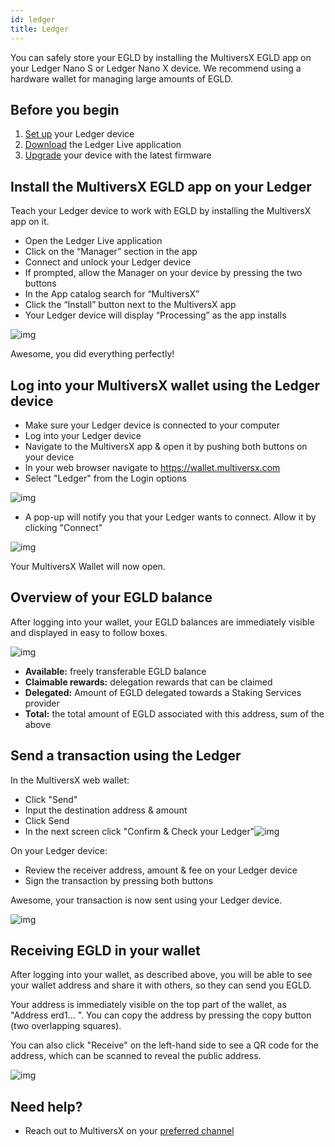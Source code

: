 ```yaml
---
id: ledger
title: Ledger
---
```


[comment]: # (mx-abstract)

You can safely store your EGLD by installing the MultiversX EGLD app on your Ledger Nano S or Ledger Nano X device. We recommend using a hardware wallet for managing large amounts of EGLD.

[comment]: # (mx-context-auto)

## Before you begin

1. [Set up](https://support.ledger.com/hc/en-us/articles/360000613793) your Ledger device
2. [Download](https://www.ledger.com/ledger-live/download) the Ledger Live application
3. [Upgrade](https://support.ledger.com/hc/en-us/articles/360002731113) your device with the latest firmware‌

[comment]: # (mx-context-auto)

## **Install the MultiversX EGLD app on your Ledger**

Teach your Ledger device to work with EGLD by installing the MultiversX app on it.‌

- Open the Ledger Live application
- Click on the “Manager” section in the app
- Connect and unlock your Ledger device
- If prompted, allow the Manager on your device by pressing the two buttons
- In the App catalog search for “MultiversX”
- Click the “Install” button next to the MultiversX app
- Your Ledger device will display “Processing” as the app installs

![img](https://gblobscdn.gitbook.com/assets%2F-LhHlNldCYgbyqXEGXUS%2F-MIJ_-qiYVWEus-jzmZK%2F-MIJ_axFeyPBUDa-t7Qq%2Fimage.png?alt=media&token=eb949ec0-6ca2-4f5e-be17-eaf0c39597a6)

Awesome, you did everything perfectly!

[comment]: # (mx-context-auto)

## Log into your MultiversX wallet using the Ledger device

- Make sure your Ledger device is connected to your computer
- Log into your Ledger device
- Navigate to the MultiversX app & open it by pushing both buttons on your device
- In your web browser navigate to https://wallet.multiversx.com
- Select "Ledger" from the Login options

![img](https://gblobscdn.gitbook.com/assets%2F-LhHlNldCYgbyqXEGXUS%2F-MI5JAYXn9jokqVnl7aI%2F-MI5JifH2jrhG3rIhfg2%2Fimage.png?alt=media&token=40c6f537-d40b-4978-9541-9d77fb28bffc)

- A pop-up will notify you that your Ledger wants to connect. Allow it by clicking "Connect"

![img](https://gblobscdn.gitbook.com/assets%2F-LhHlNldCYgbyqXEGXUS%2F-MIJYD3eLB-qPT94-W4_%2F-MIJYe-r2OH3LpNU-jiT%2Fimage.png?alt=media&token=76c1200c-bd7f-43f1-9f90-9b601281e0ce)

Your MultiversX Wallet will now open.

[comment]: # (mx-context-auto)

## Overview of your EGLD balance

After logging into your wallet, your EGLD balances are immediately visible and displayed in easy to follow boxes.

![img](https://gblobscdn.gitbook.com/assets%2F-LhHlNldCYgbyqXEGXUS%2F-MIJYD3eLB-qPT94-W4_%2F-MIJYlxGgxH4x073-b4V%2Fimage.png?alt=media&token=d38c3ca0-e3c4-4c1e-acb2-b5daa363eefc)

- **Available:** freely transferable EGLD balance
- **Claimable rewards:** delegation rewards that can be claimed
- **Delegated:** Amount of EGLD delegated towards a Staking Services provider
- **Total:** the total amount of EGLD associated with this address, sum of the above

[comment]: # (mx-context-auto)

## Send a transaction using the Ledger

In the MultiversX web wallet:

- Click "Send"
- Input the destination address & amount
- Click Send
- In the next screen click "Confirm & Check your Ledger"![img](https://gblobscdn.gitbook.com/assets%2F-LhHlNldCYgbyqXEGXUS%2F-MI5JAYXn9jokqVnl7aI%2F-MI5MRSP5Hr0xnWlvraG%2Fimage.png?alt=media&token=b9ab1681-5c9a-4ceb-a5ee-d32d8b56639c)

On your Ledger device:

- Review the receiver address, amount & fee on your Ledger device
- Sign the transaction by pressing both buttons

Awesome, your transaction is now sent using your Ledger device.

![img](https://gblobscdn.gitbook.com/assets%2F-LhHlNldCYgbyqXEGXUS%2F-MI5JAYXn9jokqVnl7aI%2F-MI5McKfmRDXK9_8Bkn2%2Fimage.png?alt=media&token=f2809457-70ed-48fc-9036-d86a625da01a)

[comment]: # (mx-context-auto)

## **Receiving EGLD in your wallet**

After logging into your wallet, as described above, you will be able to see your wallet address and share it with others, so they can send you EGLD.‌

Your address is immediately visible on the top part of the wallet, as "Address erd1... ". You can copy the address by pressing the copy button (two overlapping squares). ‌

You can also click "Receive" on the left-hand side to see a QR code for the address, which can be scanned to reveal the public address.

![img](https://gblobscdn.gitbook.com/assets%2F-LhHlNldCYgbyqXEGXUS%2F-MIJYD3eLB-qPT94-W4_%2F-MIJYv-OyKPBpE3IX1Zb%2Fimage.png?alt=media&token=f2897077-834a-43b2-a22f-ce4687faa1fe)

[comment]: # (mx-context-auto)

## **Need help?**

- Reach out to MultiversX on your [preferred channel](https://linktr.ee/MultiversX)
